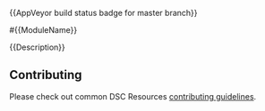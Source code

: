 {{AppVeyor build status badge for master branch}}

#{{ModuleName}}

{{Description}}

## Contributing
Please check out common DSC Resources [contributing guidelines](https://github.com/PowerShell/DscResource.Kit/blob/master/CONTRIBUTING.md).
